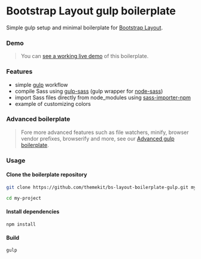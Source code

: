 # Bootstrap Layout gulp boilerplate
Simple gulp setup and minimal boilerplate for [Bootstrap Layout](http://bootstrap-layout.themekit.io).

### Demo
> You can [see a working live demo](http://bs-layout-boilerplate-gulp.themekit.io) of this boilerplate.

### Features
* simple [gulp](https://github.com/gulpjs/gulp) workflow
* compile Sass using [gulp-sass](https://github.com/dlmanning/gulp-sass) (gulp wrapper for [node-sass](https://github.com/sass/node-sass))
* import Sass files directly from node_modules using [sass-importer-npm](https://github.com/themekit/sass-importer-npm)
* example of customizing colors

### Advanced boilerplate
> Fore more advanced features such as file watchers, minify, browser vendor prefixes, browserify and more, see our [Advanced gulp boilerplate](https://github.com/themekit/bs-layout-boilerplate-gulp-advanced).

### Usage
#### Clone the boilerplate repository
```bash
git clone https://github.com/themekit/bs-layout-boilerplate-gulp.git my-project
```
```bash
cd my-project
```
#### Install dependencies
```
npm install
```
#### Build
```
gulp
```